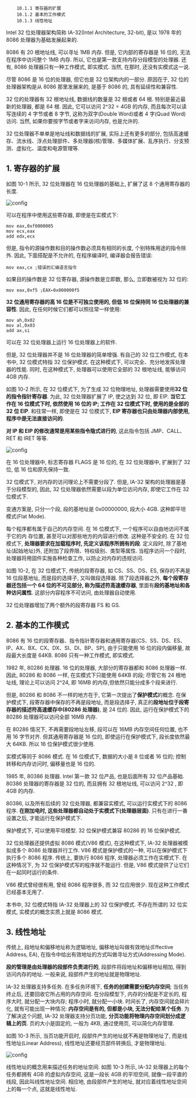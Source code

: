 ```
    10.1.1 寄存器的扩展
    10.1.2 基本的工作模式
    10.1.3 线性地址
```

Intel 32 位处理器架构简称 IA-32(Intel Architecture, 32-bit), 是以 1978 年的 8086 处理器为基础发展起来的.

8086 有 20 根地址线, 可以寻址 1MB 内存. 但是, 它内部的寄存器是 16 位的, 无法在程序中访问整个 1MB 内存. 所以, 它也是第一款支持内存分段模型的处理器. 还有, 8086 处理器只有一种工作模式, 即实模式. 当然, 在那时, 还没有实模式这一说.

尽管 8086 是 16 位的处理器, 但它也是 32 位架构内的一部分. 原因在于, 32 位的处理器架构是从 8086 那里发展来的, 是基于 8086 的, 具有延续性和兼容性.

32 位的处理器有 32 根地址线, 数据线的数量是 32 根或者 64 根. 特别是最近最新的处理器, 都是 64 根. 因此, 它可以访问 2\^32 = 4GB 的内存, 而且每次可以读写连续的 4 字节或者 8 字节, 这称为双字(Double Word)或者 4 字(Quad Word)访问. 当然, 如果你要按字节或者字来访问内存, 也是允许的.

32 位处理器不单单是地址线和数据线的扩展, 实际上还有更多的部分, 包括高速缓存、流水线、浮点处理部件、多处理器(核)管理、多媒体扩展、乱序执行、分支预测、虚拟化、温度和电源管理等.

## 1. 寄存器的扩展

如图 10-1 所示, 32 位处理器在 16 位处理器的基础上, 扩展了这 8 个通用寄存器的长度.

![config](images/1.png)

可以在程序中使用这些寄存器, 即使是在实模式下:

```
mov eax,0xf0000005
mov ecx,eax
add edx,ecx
```

但是, 指令的源操作数和目的操作数必须具有相同的长度, 个别特殊用途的指令除外. 因此, 下面搭配是不允许的, 在程序编译时, 编译器会报告错误:

```
mov eax,cx ;错误的汇编语言指令
```

如果目的操作数是 32 位寄存器, 源操作数是立即数, 那么, 立即数被视为 32 位的:

```
mov eax,0xf5 ;EAX←0x000000f5
```

**32 位通用寄存器的高 16 位是不可独立使用的, 但低 16 位保持同 16 位处理器的兼容性**. 因此, 在任何时候它们都可以照往常一样使用:

```
mov ah,0x02
mov al,0x03
add ax,si
```

可以在 32 位处理器上运行 16 位处理器上的软件.

但是, 32 位处理器并不是 16 位处理器的简单增强. 有自己的 32 位工作模式, 在本书中, 32 位模式特指 32 位保护模式. 在这种模式下, 可以完全、充分地发挥处理器的性能. 同时, 在这种模式下, 处理器可以使用它全部的 32 根地址线, 能够访问 4GB 内存.

如图 10-2 所示, 在 32 位模式下, 为了生成 32 位物理地址, 处理器需要使用**32 位的指令指针寄存器**. 为此, 32 位处理器扩展了 IP, 使之达到 32 位, 即 EIP. **当它工作在 16 位模式下时, 依然使用 16 位的 IP; 工作在 32 位模式下时, 使用的是全部的 32 位 EIP**. 和往常一样, 即使是在 32 位模式下, **EIP 寄存器也只由处理器内部使用, 程序中是无法直接访问的**.

**对 IP 和 EIP 的修改通常是用某些指令隐式进行的**, 这此指令包括 JMP、CALL、RET 和 IRET 等等.

![config](images/2.png)

在 16 位处理器中, 标志寄存器 FLAGS 是 16 位的, 在 32 位处理器中, 扩展到了 32 位, 低 16 位和原先保持一致.

32 位模式下, 对内存的访问理论上不需要分段了. 但是, IA-32 架构的处理器是基于分段模型的, 因此, 32 位处理器依然需要以段为单位访问内存, 即使它工作在 32 位模式下.

变通方案是, 只分一个段, 段的基地址是 0x00000000, 段大小 4GB. 这种即平坦模式(Flat Mode).

每个程序都有属于自己的内存空间. 在 16 位模式下, 一个程序可以自由地访问不属于它的内
存位置, 甚至可以对那些地方的内容进行修改. 这种是不安全的. 在 32 位模式下, **处理器要求在加载程序时, 先定义该程序所拥有的段**. 定义段时, 除了基地址(起始地址)外, 还附加了段界限、特权级别、类型等属性. 当程序访问一个段时, 处理器将用固件实施各种检查工作, 以防止对内存的违规访问.

如图 10-2, 在 32 位模式下, 传统的段寄存器, 如 CS、SS、DS、ES, 保存的不再是 16 位段基地址, 而是段的选择子, 又叫做段选择器. 除了段选择器之外, **每个段寄存器还包括一个 64 位的不可见部分, 称为描述符高速缓存器**, 里面有**段的基地址和各种访问属性**. 这部分内容程序不可访问, 由处理器自动使用.

32 位处理器增加了两个额外的段寄存器 FS 和 GS.

## 2. 基本的工作模式

8086 有 16 位的段寄存器、指令指针寄存器和通用寄存器(CS、SS、DS、ES、IP、AX、BX、CX、DX、SI、DI、BP、SP), 由于只能使用 16 位的段内偏移量, 故段最大长度是 64KB. 8086 只有一种工作模式, 即实模式.

1982 年, 80286 处理器. 16 位的处理器, 大部分的寄存器都和 8086 处理器一样. 因此, 80286 和 8086 一样, 在实模式下只能使用 64KB 的段; 尽管它有 24 根地址线, 理论上可以访问 2\^24, 即 16MB 的内存,但依然只能分成多个段来进行.

但是, 80286 和 8086 不一样的地方在于, 它第一次提出了**保护模式**的概念. 在保护模式下, 段寄存器中保存的不再是段地址, 而是段选择子, 真正的**段地址位于段寄存器的描述符高速缓存中(80286 处理器)**, 是 24 位的. 因此, 运行在保护模式下的 80286 处理器可以访问全部 16MB 内存.

在 80286 情况下, 不再需要段地址左移, 段可以在 16MB 内存空间任何位置, 也不用 16 字节对齐. 但其通用寄存器是 16 位的, 即使运行在保护模式下, 段长度依然最大 64KB. 所以 16 位保护模式很少使用.

实模式等同于 8086 模式. 在 16 位模式下, 数据的大小是 8 位或者 16 位的; 控制转移和内存访问时, 偏移量也是 16 位的.

1985 年, 80386 处理器. Intel 第一款 32 位产品, 也是后面所有 32 位产品基础. 80386 处理器的寄存器是 32 位的, 而且拥有 32 根地址线, 可以访问 2\^32 , 即 4GB 的内存.

80386, 以及所有后续的 32 位处理器, 都兼容实模式, 可以运行实模式下的 8086 程序. **在刚加电时, 这些处理器都自动处于实模式下(处理器层面)**. 只有在进行一番设置之后, 才能运行在保护模式下.

保护模式下, 可以使用平坦模型. 32 位保护模式兼容 80286 的 16 位保护模式.

32 位处理器还提供虚拟 8086 模式(V86 模式), 在这种模式下, IA-32 处理器被模拟成多个 8086 处理器并行工作. V86 模式是保护模式的一种, 可以在保护模式下执行多个 8086 程序. 传统上, 要执行 8086 程序, 处理器必须工作在实模式下. 在这种情况下, 为 32 位保护模式写的程序就不能运行. 但是, V86 模式提供了让它们在一起同时运行的条件.

V86 模式曾经很有用, 曾经 8086 程序很多, 而 32 位应用很少. 现在这种工作模式已经基本无用了.

本书中, 32 位模式特指 IA-32 处理器上的 32 位保护模式. 不存在所谓的 32 位实模式, 实模式的概念实质上就是 8086 模式.

## 3. 线性地址

传统上, 段地址和偏移地址称为逻辑地址, 偏移地址叫做有效地址(Effective Address, EA), 在指令中给出有效地址的方式叫做寻址方式(Addressing Mode).

**段的管理是由处理器的段部件负责进行的**, 段部件将段地址和偏移地址相加, 得到访问内存的地址. 一般来说, 段部件产生的地址就是物理地址.

IA-32 处理器支持多任务. 在多任务环境下, **任务的创建需要分配内存空间**; 当任务终止后, 还要回收它所占用的内存空间. 在分段模型下, 内存的分配是不定长的, 程序大时, 就分配一大块内存; 程序小时, 就分配一小块. 时间长了, 内存空间就会碎片化, 就有可能出现一种情况: **内存空间是有的, 但都是小块, 无法分配给某个任务**. 为了解决这个问题, IA-32 处理器支持分页功能, **分页功能将物理内存空间划分成逻辑上的页**. 页的大小是固定的, 一般为 4KB, 通过使用页, 可以简化内存管理.

如图 10-3 所示, 当页功能开启时, 段部件产生的地址就不再是物理地址了, 而是线性地址(Linear Address), 线性地址还要经页部件转换后, 才是物理地址.

![config](images/3.png)

线性地址的概念用来描述任务的地址空间. 如图 10-3 所示, IA-32 处理器上的每个任务都拥有 4GB 的虚拟内存空间, 这是一段长 4GB 的平坦空间, 就像一段平直的线段, 因此叫线性地址空间. 相应地, 由段部件产生的地址, 就对应着线性地址空间上的每一个点, 这就是线性地址.